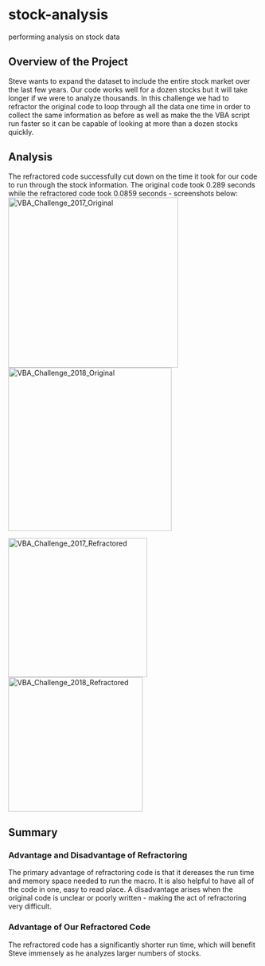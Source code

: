 # stock-analysis
performing analysis on stock data


## Overview of the Project
Steve wants to expand the dataset to include the entire stock market over the last few years. Our code works well for a dozen stocks but it will take longer if we were to analyze thousands. In this challenge we had to refractor the original code to loop through all the data one time in order to collect the same information as before as well as make the the VBA script run faster so it can be capable of looking at more than a dozen stocks quickly.


## Analysis
The refractored code successfully cut down on the time it took for our code to run through the stock information. The original code took 0.289 seconds while the refractored code took 0.0859 seconds - screenshots below:
<img width="341" alt="VBA_Challenge_2017_Original" src="https://user-images.githubusercontent.com/88937178/131275576-174660d8-4786-4403-bdaf-5fa404ea3c96.png"><img width="328" alt="VBA_Challenge_2018_Original" src="https://user-images.githubusercontent.com/88937178/131275608-73cf0fbe-0f9d-4cdb-b8f0-11c4f3eb3888.png">

<img width="279" alt="VBA_Challenge_2017_Refractored" src="https://user-images.githubusercontent.com/88937178/131275586-b9eb0dc7-7896-4d79-bc93-c97852748464.png"><img width="270" alt="VBA_Challenge_2018_Refractored" src="https://user-images.githubusercontent.com/88937178/131275624-bbce7d89-248c-4aa0-a111-dab01cd8e2e0.png">


## Summary

### Advantage and Disadvantage of Refractoring 
The primary advantage of refractoring code is that it dereases the run time and memory space needed to run the macro. It is also helpful to have all of the code in one, easy to read place. A disadvantage arises when the original code is unclear or poorly written - making the act of refractoring very difficult.

### Advantage of Our Refractored Code
The refractored code has a significantly shorter run time, which will benefit Steve immensely as he analyzes larger numbers of stocks.
